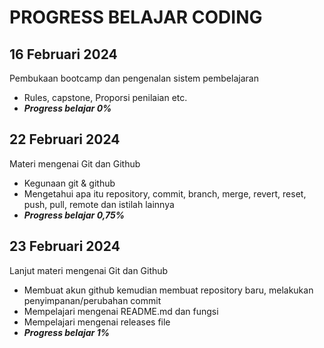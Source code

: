 # PROGRESS BELAJAR CODING <br>
## 16 Februari 2024 <br>
Pembukaan bootcamp dan pengenalan sistem pembelajaran
- Rules, capstone, Proporsi penilaian etc.
- ***Progress belajar 0%***

## 22 Februari 2024 <br>
Materi mengenai Git dan Github
- Kegunaan git & github
- Mengetahui apa itu repository, commit, branch, merge, revert, reset, push, pull, remote dan istilah lainnya
- ***Progress belajar 0,75%***

## 23 Februari 2024 <br>
Lanjut materi mengenai Git dan Github
- Membuat akun github kemudian membuat repository baru, melakukan penyimpanan/perubahan commit
- Mempelajari mengenai README.md dan fungsi
- Mempelajari mengenai releases file
- ***Progress belajar 1%***
